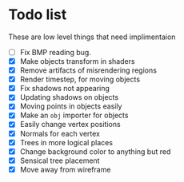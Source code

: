 Todo list
=========

These are low level things that need implimentaion

- [ ] Fix BMP reading bug.
- [x] Make objects transform in shaders
- [x] Remove artifacts of misrendering regions
- [x] Render timestep, for moving objects
- [x] Fix shadows not appearing
- [x] Updating shadows on objects
- [x] Moving points in objects easily
- [x] Make an `obj` importer for objects
- [x] Easily change vertex positions
- [x] Normals for each vertex
- [x] Trees in more logical places
- [x] Change background color to anything but red
- [x] Sensical tree placement
- [x] Move away from wireframe
